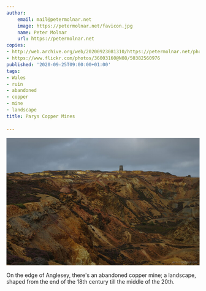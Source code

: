 ```yaml
---
author:
    email: mail@petermolnar.net
    image: https://petermolnar.net/favicon.jpg
    name: Peter Molnar
    url: https://petermolnar.net
copies:
- http://web.archive.org/web/20200923081310/https://petermolnar.net/photo/wales-parys-copper-mines/
- https://www.flickr.com/photos/36003160@N08/50382560976
published: '2020-09-25T09:00:00+01:00'
tags:
- Wales
- ruin
- abandoned
- copper
- mine
- landscape
title: Parys Copper Mines

---
```


![](./wales-parys-copper-mines.jpg)

On the edge of Anglesey, there's an abandoned copper mine; a landscape,
shaped from the end of the 18th century till the middle of the 20th.